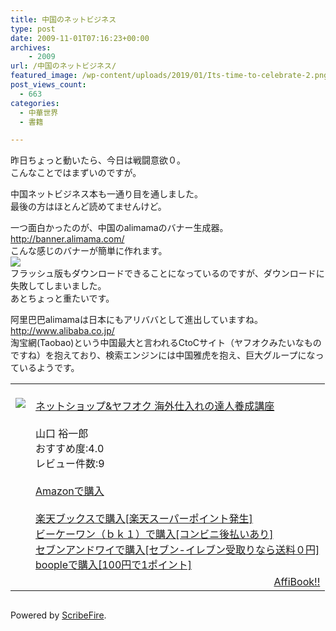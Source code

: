 ```yaml
---
title: 中国のネットビジネス
type: post
date: 2009-11-01T07:16:23+00:00
archives:
    - 2009
url: /中国のネットビジネス/
featured_image: /wp-content/uploads/2019/01/Its-time-to-celebrate-2.png
post_views_count:
  - 663
categories:
  - 中華世界
  - 書籍

---
```

昨日ちょっと動いたら、今日は戦闘意欲０。  
こんなことではまずいのですが。

中国ネットビジネス本も一通り目を通しました。  
最後の方はほとんど読めてませんけど。

一つ面白かったのが、中国のalimamaのバナー生成器。  
http://banner.alimama.com/  
こんな感じのバナーが簡単に作れます。  
<img src="https://i1.wp.com/jqinglong.html.xdomain.jp/bimg/bm580x120_091031.png" data-recalc-dims="1" />  
フラッシュ版もダウンロードできることになっているのですが、ダウンロードに失敗してしまいました。  
あとちょっと重たいです。

阿里巴巴alimamaは日本にもアリババとして進出していますね。  
http://www.alibaba.co.jp/  
淘宝網(Taobao)という中国最大と言われるCtoCサイト（ヤフオクみたいなものですね）を抱えており、検索エンジンには中国雅虎を抱え、巨大グループになっているようです。

<table>
  <tr>
    <td style="vertical-align: top;">
      <a href="http://hb.afl.rakuten.co.jp/hgc/06d13246.10ebaa62.06d13247.1eb85ca0/?pc=%3Cbr/%3Ehttp%3A%2F%2Fsearch.books.rakuten.co.jp%2Fbksearch%2Fdt%3Fg%3D001%26bisbn%3D4798116629%3Cbr/%3E" target="_blank"><br /> <img src="https://i0.wp.com/ecx.images-amazon.com/images/I/41isoCevDXL._SL160_.jpg" style="border-style: none;" data-recalc-dims="1" /><br /> </a>
    </td>
    <td style="vertical-align: top;">
      <a href="http://hb.afl.rakuten.co.jp/hgc/06d13246.10ebaa62.06d13247.1eb85ca0/?pc=%3Cbr/%3Ehttp%3A%2F%2Fsearch.books.rakuten.co.jp%2Fbksearch%2Fdt%3Fg%3D001%26bisbn%3D4798116629%3Cbr/%3E" target="_blank"><br /> ネットショップ&ヤフオク 海外仕入れの達人養成講座<br /> </a><br /> 山口 裕一郎<br /> おすすめ度:4.0<br /> レビュー件数:9<br /> <a href="http://www.amazon.co.jp/%E3%83%8D%E3%83%83%E3%83%88%E3%82%B7%E3%83%A7%E3%83%83%E3%83%97-%E3%83%A4%E3%83%95%E3%82%AA%E3%82%AF-%E6%B5%B7%E5%A4%96%E4%BB%95%E5%85%A5%E3%82%8C%E3%81%AE%E9%81%94%E4%BA%BA%E9%A4%8A%E6%88%90%E8%AC%9B%E5%BA%A7-%E5%B1%B1%E5%8F%A3-%E8%A3%95%E4%B8%80%E9%83%8E/dp/4798116629%3FSubscriptionId%3D1JWQWN8E4Z5TR27962G2%26tag%3Dgaeaffibook-22%26linkCode%3Dxm2%26camp%3D2025%26creative%3D165953%26creativeASIN%3D4798116629" target="_blank"><br /> Amazonで購入<br /> </a><br /> <a href="http://px.a8.net/svt/ejp?a8mat=1HPMBD+EAZZ1U+5WS+C1DUQ&a8ejpredirect=http%3A%2F%2Fsearch.books.rakuten.co.jp%2Fbksearch%2Fdt%3Fg%3D001%26bisbn%3D4798116629" target="_blank">楽天ブックスで購入[楽天スーパーポイント発生]</a><br /> <img src="https://i2.wp.com/www12.a8.net/0.gif?resize=1%2C1" alt="" width="1" border="0" height="1"  data-recalc-dims="1" /><br /> <a href="http://px.a8.net/svt/ejp?a8mat=1HRMFS+EEKKOI+10UY+HUKPU&a8ejpredirect=http%3A%2F%2Fwww.bk1.jp%2FkeywordSearchResult%2F%3Fkeyword%3D4798116629%26storeCd%3D1%26searchFlg%3D9%26x%3D43%26y%3D11%26partnerid%3D02a801" target="_blank">ビーケーワン（ｂｋ１）で購入[コンビニ後払いあり]</a><br /> <img src="https://i2.wp.com/www12.a8.net/0.gif?resize=1%2C1" alt="" width="1" border="0" height="1"  data-recalc-dims="1" /><br /> <a href="http://click.linksynergy.com/fs-bin/statform?id=aR0TIOX*qAA&offerid=137560&bnid=1490&subid=&subid=0&kword_in=4798116629&oop=on" target="_blank">セブンアンドワイで購入[セブン-イレブン受取りなら送料０円]</a><img src="http://ad.linksynergy.com/fs-bin/show?id=aR0TIOX*qAA&bids=137560&type=5&subid=0" width="1" border="0" height="1" /><br /> <a href="http://click.linksynergy.com/fs-bin/statform?id=aR0TIOX*qAA&offerid=33310&bnid=2&subid=0&ifc=4&ifr=9784798116624" target="_blank">boopleで購入[100円で1ポイント]</a>
    </td>
  </tr>
  
  <tr>
    <td colspan="2">
      <div style="float: right;">
        <a href="http://affibook.appspot.com/" target="_blank">AffiBook!!</a>
      </div>
    </td>
  </tr>
</table>

<div class="zemanta-pixie">
  <img class="zemanta-pixie-img" alt="" src="https://i1.wp.com/img.zemanta.com/pixy.gif" data-recalc-dims="1" />
</div>

<p class="scribefire-powered">
  Powered by <a href="http://www.scribefire.com/">ScribeFire</a>.
</p>